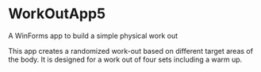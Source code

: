 # WorkOutApp5
A WinForms app to build a simple physical work out

This app creates a randomized work-out based on different target areas of the body. It is designed for a work out of four sets including a warm up.
